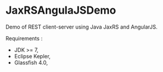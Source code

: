 JaxRSAngulaJSDemo
=================

Demo of REST client-server using Java JaxRS and AngularJS.

Requirements :
* JDK >= 7,
* Eclipse Kepler,
* Glassfish 4.0,
